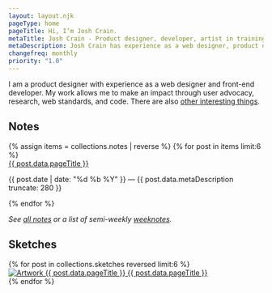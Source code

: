 ```yaml
---
layout: layout.njk
pageType: home
pageTitle: Hi, I’m Josh Crain.
metaTitle: Josh Crain - Product designer, developer, artist in training
metaDescription: Josh Crain has experience as a web designer, product designer, and front-end developer. Design allows Josh to make an impact through user advocacy, research, web standards, and code.
changefreq: monthly
priority: "1.0"
---
```

<div class="grid-layout_home">
<div class="grid-content">

<p class="text--largest">I am a product designer with experience as a web designer and front-end developer. My work allows me to make an impact through user advocacy, research, web standards, and code. There are also <a href="/about/">other interesting things</a>.</p>
</div>
</div>
<section class="grid-layout_home">
<div class="layout-section"> 
    <h2>Notes</h2>
</div>
<div class="grid-content">
<div class="grid">
{% assign items = collections.notes | reverse %}
{% for post in items limit:6 %}
<div class="grid-half@l">
    <div>
        <a href="{{ post.url }}" class="text--larger">{{ post.data.pageTitle }}</a>
        <p class="line-clamp"><time class="text--secondary small-caps">{{ post.date | date: "%d %b %Y" }}</time> &mdash; {{ post.data.metaDescription truncate: 280 }}</p>
    </div>
</div>
{% endfor %}
<div class="grid-full@l">
    <div>
        <p><i>See <a href="/notes/">all notes</a> or a list of semi-weekly <a href="/tags/weeknotes/">weeknotes</a>. </i></p>
    </div>
</div>
</div>
</div>
</section>
<section class="grid-layout_home">
<h2>Sketches</h2>
<div class="grid-content">
<div class="grid">
{% for post in collections.sketches reversed limit:6 %}
<div class="grid-quarter@l tile">
    <a href="{{ post.url }}" class="square">
    <img src="{{post.data.metaImage}}" alt="Artwork {{ post.data.pageTitle }}">
    <span class="name">{{ post.data.pageTitle }}</span>
    </a>
</div>
{% endfor %} 
</div>
</div>
</section>